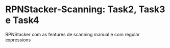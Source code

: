 # RPNStacker-Scanning: Task2, Task3 e Task4

RPNStacker com as features de scanning manual e com regular expressions

